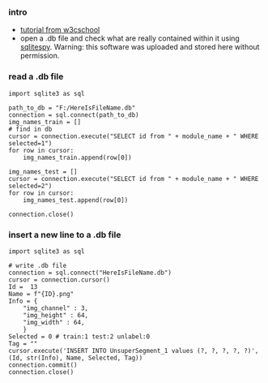 ### intro
+ [tutorial from w3cschool](https://www.w3cschool.cn/sqlite/sqlite-python.html)
+ open a .db file and check what are really contained within it using [sqlitespy](https://github.com/suzyi/python/blob/master/sqlite3/sqlitespy.zip). Warning: this software was uploaded and stored here without permission.

### read a .db file
```
import sqlite3 as sql

path_to_db = "F:/HereIsFileName.db"
connection = sql.connect(path_to_db)
img_names_train = []
# find in db
cursor = connection.execute("SELECT id from " + module_name + " WHERE selected=1")
for row in cursor:
    img_names_train.append(row[0])

img_names_test = []
cursor = connection.execute("SELECT id from " + module_name + " WHERE selected=2")
for row in cursor:
    img_names_test.append(row[0])

connection.close()
```

### insert a new line to a .db file
```
import sqlite3 as sql

# write .db file
connection = sql.connect("HereIsFileName.db")
cursor = connection.cursor()
Id =  13
Name = f"{ID}.png"
Info = {
    "img_channel" : 3,
    "img_height" : 64,
    "img_width" : 64,
    }
Selected = 0 # train:1 test:2 unlabel:0
Tag = ""
cursor.execute('INSERT INTO UnsuperSegment_1 values (?, ?, ?, ?, ?)', (Id, str(Info), Name, Selected, Tag))
connection.commit()
connection.close()
```
